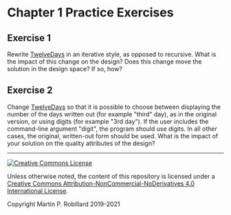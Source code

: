 # Chapter 1 Practice Exercises

## Exercise 1

Rewrite [TwelveDays](../chapter-code/chapter1/TwelveDays.java) in an iterative style, as opposed to recursive. What is the impact of this change on the design? Does this change move the solution in the design space? If so, how?

## Exercise 2

Change [TwelveDays](../chapter-code/chapter1/TwelveDays.java) so that it is possible to choose between displaying the number of the days written out (for example "third" day), as in the original version, or using digits (for example "3rd day"). If the user includes the command-line argument "digit", the program should use digits. In all other cases, the original, written-out form should be used. What is the impact of your solution on the quality attributes of the design?

---
<a rel="license" href="http://creativecommons.org/licenses/by-nc-nd/4.0/"><img alt="Creative Commons License" style="border-width:0" src="https://i.creativecommons.org/l/by-nc-nd/4.0/88x31.png" /></a>

Unless otherwise noted, the content of this repository is licensed under a <a rel="license" href="http://creativecommons.org/licenses/by-nc-nd/4.0/">Creative Commons Attribution-NonCommercial-NoDerivatives 4.0 International License</a>. 

Copyright Martin P. Robillard 2019-2021